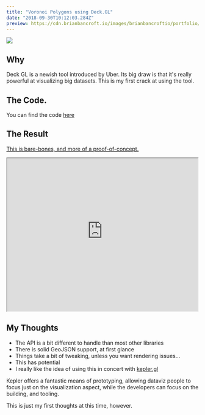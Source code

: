 ```yaml
---
title: "Voronoi Polygons using Deck.GL"
date: "2018-09-30T10:12:03.284Z"
preview: https://cdn.brianbancroft.io/images/brianbancroftio/portfolio/deck-voronoi/voronoi-square.jpg
---
```


![](https://cdn.brianbancroft.io/images/brianbancroftio/portfolio/deck-voronoi/voronoi-wide-shot.jpg)

## Why

Deck GL is a newish tool introduced by Uber. Its big draw is that it's really powerful at visualizing big datasets. This is my first crack at using the tool.

## The Code.

You can find the code [here](https://github.com/brianbancroft/deck-gl-example)

## The Result

[This is bare-bones, and more of a proof-of-concept.](http://deck-voronoi.bancroft.io/)

<iframe src="https://dax52t85ojasl.cloudfront.net/index.html" width="500" height="400"></iframe>

## My Thoughts

* The API is a bit different to handle than most other libraries
* There is solid GeoJSON support, at first glance
* Things take a bit of tweaking, unless you want rendering issues...
* This has potential
* I really like the idea of using this in concert with [kepler.gl](http://kepler.gl/#/)

Kepler offers a fantastic means of prototyping, allowing dataviz people to focus just on the visualization aspect, while the developers can focus on the building, and tooling.

This is just my first thoughts at this time, however.
